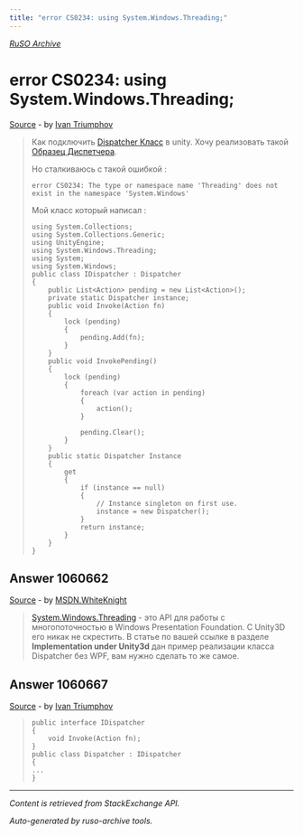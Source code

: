 ```yaml
---
title: "error CS0234: using System.Windows.Threading;"
---
```

<p><i><a href="https://github.com/MSDN-WhiteKnight/ruso-archive/">RuSO Archive</a></i></p>
<h1>error CS0234: using System.Windows.Threading;</h1>
<p><a href="https://ru.stackoverflow.com/questions/1060657/error-cs0234-using-system-windows-threading">Source</a> - by <a href="https://ru.stackoverflow.com/users/178835/ivan-triumphov">Ivan Triumphov</a></p>
<blockquote>
<p>Как подключить <a href="https://docs.microsoft.com/ru-ru/dotnet/api/system.windows.threading.dispatcher?view=netcore-3.0" rel="nofollow noreferrer">Dispatcher Класс</a> в unity. Хочу реализовать такой <a href="http://www.what-could-possibly-go-wrong.com/the-dispatcher-pattern/" rel="nofollow noreferrer">Образец Диспетчера</a>.</p>

<p>Но сталкиваюсь с такой ошибкой :</p>

<pre><code>error CS0234: The type or namespace name 'Threading' does not exist in the namespace 'System.Windows'
</code></pre>

<p>Мой класс который написал :</p>

<pre><code>using System.Collections;
using System.Collections.Generic;
using UnityEngine;
using System.Windows.Threading;
using System;
using System.Windows;
public class IDispatcher : Dispatcher
{
    public List&lt;Action&gt; pending = new List&lt;Action&gt;();
    private static Dispatcher instance;
    public void Invoke(Action fn)
    {
        lock (pending)
        {
            pending.Add(fn);
        }
    }
    public void InvokePending()
    {
        lock (pending)
        {
            foreach (var action in pending)
            {
                action();
            }

            pending.Clear();
        }
    }
    public static Dispatcher Instance
    {
        get
        {
            if (instance == null)
            {
                // Instance singleton on first use.
                instance = new Dispatcher();
            }
            return instance;
        }
    }
}
</code></pre>

</blockquote>
<h2>Answer 1060662</h2>
<p><a href="https://ru.stackoverflow.com/a/1060662/">Source</a> - by <a href="https://ru.stackoverflow.com/users/240512/msdn-whiteknight">MSDN.WhiteKnight</a></p>
<blockquote>
<p><a href="https://docs.microsoft.com/ru-ru/dotnet/api/system.windows.threading?view=netcore-3.0" rel="nofollow noreferrer">System.Windows.Threading</a> - это API для работы с многопоточностью в Windows Presentation Foundation. С Unity3D его никак не скрестить. В статье по вашей ссылке в разделе <strong>Implementation under Unity3d</strong> дан пример реализации класса Dispatcher без WPF, вам нужно сделать то же самое.</p>

</blockquote>
<h2>Answer 1060667</h2>
<p><a href="https://ru.stackoverflow.com/a/1060667/">Source</a> - by <a href="https://ru.stackoverflow.com/users/178835/ivan-triumphov">Ivan Triumphov</a></p>
<blockquote>
<pre><code>public interface IDispatcher
{
    void Invoke(Action fn);
}
public class Dispatcher : IDispatcher
{
...
}
</code></pre>

</blockquote>
<hr/>
<p><i>Content is retrieved from StackExchange API. </i></p>
<p><i>Auto-generated by ruso-archive tools. </i></p>
